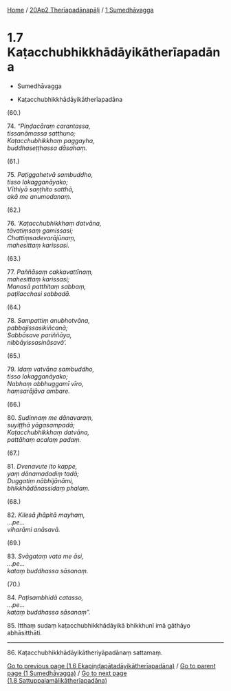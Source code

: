 
[Home](/) / [20Ap2 Therīapadānapāḷi](../../20Ap2.md) / [1 Sumedhāvagga](../1.md)

# 1.7 Kaṭacchubhikkhādāyikātherīapadāna

* Sumedhāvagga

* Kaṭacchubhikkhādāyikātherīapadāna

(60.)

74\. _“Piṇḍacāraṃ carantassa,_  
_tissanāmassa satthuno;_  
_Kaṭacchubhikkhaṃ paggayha,_  
_buddhaseṭṭhassa dāsahaṃ._  


(61.)

75\. _Paṭiggahetvā sambuddho,_  
_tisso lokagganāyako;_  
_Vīthiyā saṇṭhito satthā,_  
_akā me anumodanaṃ._  


(62.)

76\. _‘Kaṭacchubhikkhaṃ datvāna,_  
_tāvatiṃsaṃ gamissasi;_  
_Chattiṃsadevarājūnaṃ,_  
_mahesittaṃ karissasi._  


(63.)

77\. _Paññāsaṃ cakkavattīnaṃ,_  
_mahesittaṃ karissasi;_  
_Manasā patthitaṃ sabbaṃ,_  
_paṭilacchasi sabbadā._  


(64.)

78\. _Sampattiṃ anubhotvāna,_  
_pabbajissasikiñcanā;_  
_Sabbāsave pariññāya,_  
_nibbāyissasināsavā’._  


(65.)

79\. _Idaṃ vatvāna sambuddho,_  
_tisso lokagganāyako;_  
_Nabhaṃ abbhuggamī vīro,_  
_haṃsarājāva ambare._  


(66.)

80\. _Sudinnaṃ me dānavaraṃ,_  
_suyiṭṭhā yāgasampadā;_  
_Kaṭacchubhikkhaṃ datvāna,_  
_pattāhaṃ acalaṃ padaṃ._  


(67.)

81\. _Dvenavute ito kappe,_  
_yaṃ dānamadadiṃ tadā;_  
_Duggatiṃ nābhijānāmi,_  
_bhikkhādānassidaṃ phalaṃ._  


(68.)

82\. _Kilesā jhāpitā mayhaṃ,_  
_…pe…_  
_viharāmi anāsavā._  


(69.)

83\. _Svāgataṃ vata me āsi,_  
_…pe…_  
_kataṃ buddhassa sāsanaṃ._  


(70.)

84\. _Paṭisambhidā catasso,_  
_…pe…_  
_kataṃ buddhassa sāsanaṃ”._  


85\. Itthaṃ sudaṃ kaṭacchubhikkhādāyikā bhikkhunī imā gāthāyo abhāsitthāti.

---

86\. Kaṭacchubhikkhādāyikātheriyāpadānaṃ sattamaṃ.



[Go to previous page (1.6 Ekapiṇḍapātadāyikātherīapadāna)](1.6.md) / [Go to parent page (1 Sumedhāvagga)](../1.md) / [Go to next page (1.8 Sattuppalamālikātherīapadāna)](1.8.md)


